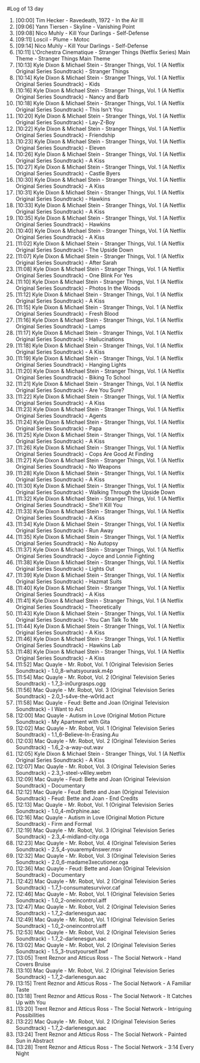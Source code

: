 #Log of 13 day

1. [00:00] Tim Hecker - Ravedeath, 1972 - In the Air III
1. [09:06] Yann Tiersen - Skyline - Vanishing Point
1. [09:08] Nico Muhly - Kill Your Darlings - Self-Defense
1. [09:11] Loscil - Plume - Motoc
1. [09:14] Nico Muhly - Kill Your Darlings - Self-Defense
1. [10:11] L'Orchestra Cinematique - Stranger Things (Netflix Series) Main Theme - Stranger Things Main Theme
1. [10:13] Kyle Dixon & Michael Stein - Stranger Things, Vol. 1 (A Netflix Original Series Soundtrack) - Stranger Things
1. [10:14] Kyle Dixon & Michael Stein - Stranger Things, Vol. 1 (A Netflix Original Series Soundtrack) - Kids
1. [10:16] Kyle Dixon & Michael Stein - Stranger Things, Vol. 1 (A Netflix Original Series Soundtrack) - Nancy and Barb
1. [10:18] Kyle Dixon & Michael Stein - Stranger Things, Vol. 1 (A Netflix Original Series Soundtrack) - This Isn't You
1. [10:20] Kyle Dixon & Michael Stein - Stranger Things, Vol. 1 (A Netflix Original Series Soundtrack) - Lay-Z-Boy
1. [10:22] Kyle Dixon & Michael Stein - Stranger Things, Vol. 1 (A Netflix Original Series Soundtrack) - Friendship
1. [10:23] Kyle Dixon & Michael Stein - Stranger Things, Vol. 1 (A Netflix Original Series Soundtrack) - Eleven
1. [10:26] Kyle Dixon & Michael Stein - Stranger Things, Vol. 1 (A Netflix Original Series Soundtrack) - A Kiss
1. [10:27] Kyle Dixon & Michael Stein - Stranger Things, Vol. 1 (A Netflix Original Series Soundtrack) - Castle Byers
1. [10:30] Kyle Dixon & Michael Stein - Stranger Things, Vol. 1 (A Netflix Original Series Soundtrack) - A Kiss
1. [10:31] Kyle Dixon & Michael Stein - Stranger Things, Vol. 1 (A Netflix Original Series Soundtrack) - Hawkins
1. [10:33] Kyle Dixon & Michael Stein - Stranger Things, Vol. 1 (A Netflix Original Series Soundtrack) - A Kiss
1. [10:35] Kyle Dixon & Michael Stein - Stranger Things, Vol. 1 (A Netflix Original Series Soundtrack) - Hawkins
1. [10:40] Kyle Dixon & Michael Stein - Stranger Things, Vol. 1 (A Netflix Original Series Soundtrack) - A Kiss
1. [11:02] Kyle Dixon & Michael Stein - Stranger Things, Vol. 1 (A Netflix Original Series Soundtrack) - The Upside Down
1. [11:07] Kyle Dixon & Michael Stein - Stranger Things, Vol. 1 (A Netflix Original Series Soundtrack) - After Sarah
1. [11:08] Kyle Dixon & Michael Stein - Stranger Things, Vol. 1 (A Netflix Original Series Soundtrack) - One Blink For Yes
1. [11:10] Kyle Dixon & Michael Stein - Stranger Things, Vol. 1 (A Netflix Original Series Soundtrack) - Photos In the Woods
1. [11:12] Kyle Dixon & Michael Stein - Stranger Things, Vol. 1 (A Netflix Original Series Soundtrack) - A Kiss
1. [11:15] Kyle Dixon & Michael Stein - Stranger Things, Vol. 1 (A Netflix Original Series Soundtrack) - Fresh Blood
1. [11:16] Kyle Dixon & Michael Stein - Stranger Things, Vol. 1 (A Netflix Original Series Soundtrack) - Lamps
1. [11:17] Kyle Dixon & Michael Stein - Stranger Things, Vol. 1 (A Netflix Original Series Soundtrack) - Hallucinations
1. [11:18] Kyle Dixon & Michael Stein - Stranger Things, Vol. 1 (A Netflix Original Series Soundtrack) - A Kiss
1. [11:19] Kyle Dixon & Michael Stein - Stranger Things, Vol. 1 (A Netflix Original Series Soundtrack) - Hanging Lights
1. [11:20] Kyle Dixon & Michael Stein - Stranger Things, Vol. 1 (A Netflix Original Series Soundtrack) - Biking To School
1. [11:21] Kyle Dixon & Michael Stein - Stranger Things, Vol. 1 (A Netflix Original Series Soundtrack) - Are You Sure?
1. [11:22] Kyle Dixon & Michael Stein - Stranger Things, Vol. 1 (A Netflix Original Series Soundtrack) - A Kiss
1. [11:23] Kyle Dixon & Michael Stein - Stranger Things, Vol. 1 (A Netflix Original Series Soundtrack) - Agents
1. [11:24] Kyle Dixon & Michael Stein - Stranger Things, Vol. 1 (A Netflix Original Series Soundtrack) - Papa
1. [11:25] Kyle Dixon & Michael Stein - Stranger Things, Vol. 1 (A Netflix Original Series Soundtrack) - A Kiss
1. [11:26] Kyle Dixon & Michael Stein - Stranger Things, Vol. 1 (A Netflix Original Series Soundtrack) - Cops Are Good At Finding
1. [11:27] Kyle Dixon & Michael Stein - Stranger Things, Vol. 1 (A Netflix Original Series Soundtrack) - No Weapons
1. [11:28] Kyle Dixon & Michael Stein - Stranger Things, Vol. 1 (A Netflix Original Series Soundtrack) - A Kiss
1. [11:30] Kyle Dixon & Michael Stein - Stranger Things, Vol. 1 (A Netflix Original Series Soundtrack) - Walking Through the Upside Down
1. [11:32] Kyle Dixon & Michael Stein - Stranger Things, Vol. 1 (A Netflix Original Series Soundtrack) - She'll Kill You
1. [11:33] Kyle Dixon & Michael Stein - Stranger Things, Vol. 1 (A Netflix Original Series Soundtrack) - A Kiss
1. [11:34] Kyle Dixon & Michael Stein - Stranger Things, Vol. 1 (A Netflix Original Series Soundtrack) - Run Away
1. [11:35] Kyle Dixon & Michael Stein - Stranger Things, Vol. 1 (A Netflix Original Series Soundtrack) - No Autopsy
1. [11:37] Kyle Dixon & Michael Stein - Stranger Things, Vol. 1 (A Netflix Original Series Soundtrack) - Joyce and Lonnie Fighting
1. [11:38] Kyle Dixon & Michael Stein - Stranger Things, Vol. 1 (A Netflix Original Series Soundtrack) - Lights Out
1. [11:39] Kyle Dixon & Michael Stein - Stranger Things, Vol. 1 (A Netflix Original Series Soundtrack) - Hazmat Suits
1. [11:40] Kyle Dixon & Michael Stein - Stranger Things, Vol. 1 (A Netflix Original Series Soundtrack) - A Kiss
1. [11:41] Kyle Dixon & Michael Stein - Stranger Things, Vol. 1 (A Netflix Original Series Soundtrack) - Theoretically
1. [11:43] Kyle Dixon & Michael Stein - Stranger Things, Vol. 1 (A Netflix Original Series Soundtrack) - You Can Talk To Me
1. [11:44] Kyle Dixon & Michael Stein - Stranger Things, Vol. 1 (A Netflix Original Series Soundtrack) - A Kiss
1. [11:46] Kyle Dixon & Michael Stein - Stranger Things, Vol. 1 (A Netflix Original Series Soundtrack) - Hawkins Lab
1. [11:48] Kyle Dixon & Michael Stein - Stranger Things, Vol. 1 (A Netflix Original Series Soundtrack) - A Kiss
1. [11:52] Mac Quayle - Mr. Robot, Vol. 1 (Original Television Series Soundtrack) - 1.0_8-whatsyourask.m4p
1. [11:54] Mac Quayle - Mr. Robot, Vol. 2 (Original Television Series Soundtrack) - 1.7_3-in0urgrasps.ogg
1. [11:56] Mac Quayle - Mr. Robot, Vol. 3 (Original Television Series Soundtrack) - 2.0_1-s4ve-the-w0rld.act
1. [11:58] Mac Quayle - Feud: Bette and Joan (Original Television Soundtrack) - I Want to Act
1. [12:00] Mac Quayle - Autism in Love (Original Motion Picture Soundtrack) - My Apartment with Gita
1. [12:02] Mac Quayle - Mr. Robot, Vol. 1 (Original Television Series Soundtrack) - 1.1_6-Believe-In-Erasing.Au
1. [12:03] Mac Quayle - Mr. Robot, Vol. 2 (Original Television Series Soundtrack) - 1.6_2-a-way-out.wav
1. [12:05] Kyle Dixon & Michael Stein - Stranger Things, Vol. 1 (A Netflix Original Series Soundtrack) - A Kiss
1. [12:07] Mac Quayle - Mr. Robot, Vol. 3 (Original Television Series Soundtrack) - 2.3_1-steel-v4lley.webm
1. [12:09] Mac Quayle - Feud: Bette and Joan (Original Television Soundtrack) - Documentary
1. [12:12] Mac Quayle - Feud: Bette and Joan (Original Television Soundtrack) - Feud: Bette and Joan - End Credits
1. [12:13] Mac Quayle - Mr. Robot, Vol. 1 (Original Television Series Soundtrack) - 1.0_4-m0rphine.aac
1. [12:16] Mac Quayle - Autism in Love (Original Motion Picture Soundtrack) - Firm and Formal
1. [12:19] Mac Quayle - Mr. Robot, Vol. 3 (Original Television Series Soundtrack) - 2.3_4-midland-city.oga
1. [12:23] Mac Quayle - Mr. Robot, Vol. 4 (Original Television Series Soundtrack) - 2.5_4-youaremy4nswer.msv
1. [12:32] Mac Quayle - Mr. Robot, Vol. 3 (Original Television Series Soundtrack) - 2.0_6-madame3xecutioner.oga
1. [12:36] Mac Quayle - Feud: Bette and Joan (Original Television Soundtrack) - Documentary
1. [12:42] Mac Quayle - Mr. Robot, Vol. 2 (Original Television Series Soundtrack) - 1.7_1-consumatesurvivor.caf
1. [12:46] Mac Quayle - Mr. Robot, Vol. 1 (Original Television Series Soundtrack) - 1.0_2-oneincontrol.aiff
1. [12:47] Mac Quayle - Mr. Robot, Vol. 2 (Original Television Series Soundtrack) - 1.7_2-darlenesgun.aac
1. [12:49] Mac Quayle - Mr. Robot, Vol. 1 (Original Television Series Soundtrack) - 1.0_2-oneincontrol.aiff
1. [12:53] Mac Quayle - Mr. Robot, Vol. 2 (Original Television Series Soundtrack) - 1.7_2-darlenesgun.aac
1. [13:02] Mac Quayle - Mr. Robot, Vol. 2 (Original Television Series Soundtrack) - 1.5_3-trustyourself.bwf
1. [13:05] Trent Reznor and Atticus Ross - The Social Network - Hand Covers Bruise
1. [13:10] Mac Quayle - Mr. Robot, Vol. 2 (Original Television Series Soundtrack) - 1.7_2-darlenesgun.aac
1. [13:15] Trent Reznor and Atticus Ross - The Social Network - A Familiar Taste
1. [13:18] Trent Reznor and Atticus Ross - The Social Network - It Catches Up with You
1. [13:20] Trent Reznor and Atticus Ross - The Social Network - Intriguing Possibilities
1. [13:22] Mac Quayle - Mr. Robot, Vol. 2 (Original Television Series Soundtrack) - 1.7_2-darlenesgun.aac
1. [13:24] Trent Reznor and Atticus Ross - The Social Network - Painted Sun in Abstract
1. [13:28] Trent Reznor and Atticus Ross - The Social Network - 3:14 Every Night

